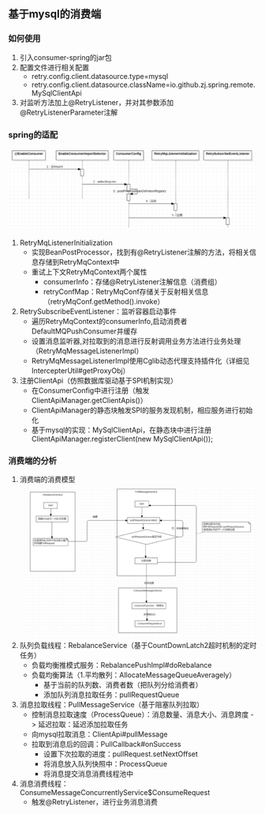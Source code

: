 ## 基于mysql的消费端
### 如何使用
1.  引入consumer-spring的jar包
2.  配置文件进行相关配置
    - retry.config.client.datasource.type=mysql
    - retry.config.client.datasource.className=io.github.zj.spring.remote.MySqlClientApi
3.  对监听方法加上@RetryListener，并对其参数添加@RetryListenerParameter注解
### spring的适配
![](https://github.com/snails-Jie/retry-mq/blob/master/img/%E8%B0%83%E7%94%A8%E5%BA%8F%E5%88%97%E5%9B%BE.png?raw=true)
1. RetryMqListenerInitialization
    - 实现BeanPostProcessor，找到有@RetryListener注解的方法，将相关信息存储到RetryMqContext中
    - 重试上下文RetryMqContext两个属性
        - consumerInfo：存储@RetryListener注解信息（消费组）
        - retryConfMap：RetryMqConf存储关于反射相关信息（retryMqConf.getMethod().invoke）
2.  RetrySubscribeEventListener：监听容器启动事件
    - 遍历RetryMqContext的consumerInfo,启动消费者DefaultMQPushConsumer并缓存
    - 设置消息监听器,对拉取到的消息进行反射调用业务方法进行业务处理（RetryMqMessageListenerImpl）
    - RetryMqMessageListenerImpl使用Cglib动态代理支持插件化（详细见IntercepterUtil#getProxyObj）
3.  注册ClientApi（仿照数据库驱动基于SPI机制实现）
    - 在ConsumerConfig中进行注册（触发ClientApiManager.getClientApis()）
    - ClientApiManager的静态块触发SPI的服务发现机制，相应服务进行初始化
    - 基于mysql的实现：MySqlClientApi，在静态块中进行注册ClientApiManager.registerClient(new MySqlClientApi());
### 消费端的分析
1. 消费端的消费模型
![](https://github.com/snails-Jie/retry-mq/blob/master/img/%E6%B6%88%E8%B4%B9%E6%A8%A1%E5%9E%8B.png?raw=true)
2. 队列负载线程：RebalanceService（基于CountDownLatch2超时机制的定时任务）
    - 负载均衡推模式服务：RebalancePushImpl#doRebalance
    - 负载均衡算法（1.平均散列：AllocateMessageQueueAveragely）
        - 基于当前的队列数、消费者数（把队列分给消费者）
        - 添加队列消息拉取任务：pullRequestQueue
3.  消息拉取线程：PullMessageService（基于阻塞队列拉取）
    - 控制消息拉取速度（ProcessQueue）：消息数量、消息大小、消息跨度 -> 延迟拉取：延迟添加拉取任务
    - 向mysql拉取消息：ClientApi#pullMessage
    - 拉取到消息后的回调：PullCallback#onSuccess
        - 设置下次拉取的进度：pullRequest.setNextOffset
        - 将消息放入队列快照中：ProcessQueue
        - 将消息提交消息消费线程池中
4.  消息消费线程：ConsumeMessageConcurrentlyService$ConsumeRequest
    - 触发@RetryListener，进行业务消息消费


    
     